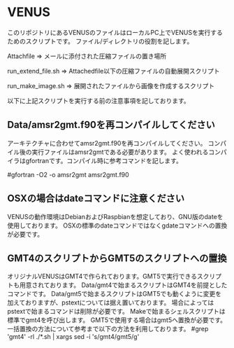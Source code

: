 # VENUS
このリポジトリにあるVENUSのファイルはローカルPC上でVENUSを実行するためのスクリプトです。
ファイル/ディレクトリの役割を記します。

Attachfile => メールに添付された圧縮ファイルの置き場所

run_extend_file.sh => Attachedfile以下の圧縮ファイルの自動展開スクリプト

run_make_image.sh => 展開されたファイルから画像を作成するスクリプト

以下に上記スクリプトを実行する前の注意事項を記しております。

## Data/amsr2gmt.f90を再コンパイルしてください
アーキテクチャに合わせてamsr2gmt.f90を再コンパイルしてください。
コンパイル後の実行ファイルはamsr2gmtである必要があります。
よく使われるコンパイラはgfortranです。コンパイル時に参考コマンドを記します。

#gfortran -O2 -o amsr2gmt amsr2gmt.f90

## OSXの場合はdateコマンドに注意ください
VENUSの動作環境はDebianおよびRaspbianを想定しており、GNU版のdateを使用しております。
OSXの標準のdateコマンドではなくgdateコマンドへの置換が必要です。

## GMT4のスクリプトからGMT5のスクリプトへの置換
オリジナルVENUSはGMT4で作られております。GMT5で実行できるスクリプトも用意されております。
Data/gmt4で始まるスクリプトはGMT4を前提としたコマンドです。
Data/gmt5で始まるスクリプトはGMT5でも動くように変更を加えておりますが、pstextについては据え置いております。
場合によってはpstextで始まるコマンドは削除が必要です。
Makeで始まるシェルスクリプトは標準でgmt4を呼び出します。
GMT5で使用する場合はgmt5へ置換が必要です。
一括置換の方法について参考まで以下の方法を利用しております。
#grep 'gmt4' -rl ./*.sh | xargs sed -i 's/gmt4/gmt5/g'

